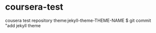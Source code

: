 # coursera-test
cousera test repository
theme:jekyll-theme-THEME-NAME
$ git commit "add jekyll theme